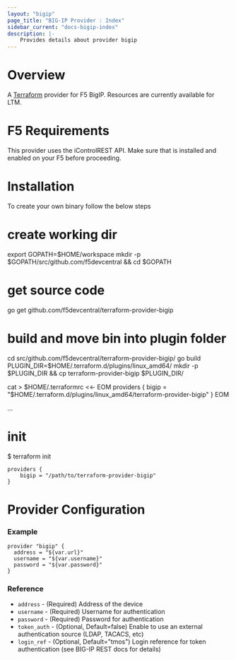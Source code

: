 ```yaml
---
layout: "bigip"
page_title: "BIG-IP Provider : Index"
sidebar_current: "docs-bigip-index"
description: |-
    Provides details about provider bigip
---
```


# Overview

A [Terraform](https://terraform.io) provider for F5 BigIP. Resources are currently available for LTM.

# F5 Requirements

This provider uses the iControlREST API. Make sure that is installed and enabled on your F5 before proceeding.

# Installation
To create your own binary follow the below steps
# create working dir
export GOPATH=$HOME/workspace
mkdir -p $GOPATH/src/github.com/f5devcentral && cd $GOPATH

# get source code
go get github.com/f5devcentral/terraform-provider-bigip

# build and move bin into plugin folder
cd src/github.com/f5devcentral/terraform-provider-bigip/
go build
PLUGIN_DIR=$HOME/.terraform.d/plugins/linux_amd64/
mkdir -p $PLUGIN_DIR && cp terraform-provider-bigip $PLUGIN_DIR/

cat > $HOME/.terraformrc <<- EOM
providers {
  bigip = "$HOME/.terraform.d/plugins/linux_amd64/terraform-provider-bigip"
}
EOM

...

# init
$ terraform init

```
providers {
	bigip = "/path/to/terraform-provider-bigip"
}
```

# Provider Configuration

### Example

```
provider "bigip" {
  address = "${var.url}"
  username = "${var.username}"
  password = "${var.password}"
}
```

### Reference

- `address` - (Required) Address of the device
- `username` - (Required) Username for authentication
- `password` - (Required) Password for authentication
- `token_auth` - (Optional, Default=false) Enable to use an external authentication source (LDAP, TACACS, etc)
- `login_ref` - (Optional, Default="tmos") Login reference for token authentication (see BIG-IP REST docs for details)
